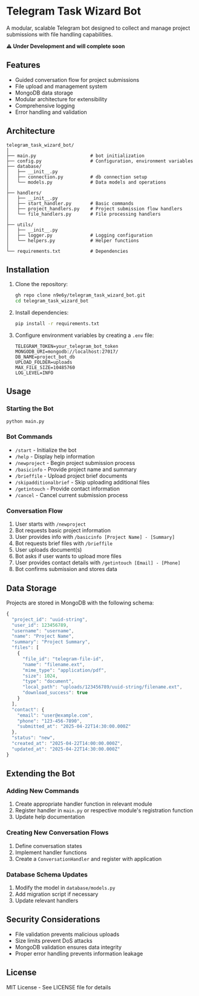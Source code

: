 # Telegram Task Wizard Bot

A modular, scalable Telegram bot designed to collect and manage project submissions with file handling capabilities.

**⚠️ Under Development and will complete soon**

## Features

- Guided conversation flow for project submissions
- File upload and management system
- MongoDB data storage
- Modular architecture for extensibility
- Comprehensive logging
- Error handling and validation


## Architecture

```
telegram_task_wizard_bot/
│
├── main.py                    # bot initialization
├── config.py                  # Configuration, environment variables
├── database/
│   ├── __init__.py
│   ├── connection.py          # db connection setup
│   └── models.py              # Data models and operations
│
├── handlers/
│   ├── __init__.py
│   ├── start_handler.py       # Basic commands
│   ├── project_handlers.py    # Project submission flow handlers
│   └── file_handlers.py       # File processing handlers
│
├── utils/
│   ├── __init__.py
│   ├── logger.py              # Logging configuration
│   └── helpers.py             # Helper functions
│
└── requirements.txt           # Dependencies
```


## Installation

1. Clone the repository:
   ```bash
   gh repo clone n9e6y/telegram_task_wizard_bot.git
   cd telegram_task_wizard_bot
   ```

2. Install dependencies:
   ```bash
   pip install -r requirements.txt
   ```

3. Configure environment variables by creating a `.env` file:
   ```
   TELEGRAM_TOKEN=your_telegram_bot_token
   MONGODB_URI=mongodb://localhost:27017/
   DB_NAME=project_bot_db
   UPLOAD_FOLDER=uploads
   MAX_FILE_SIZE=10485760 
   LOG_LEVEL=INFO
   ```

## Usage

### Starting the Bot

```bash
python main.py
```

### Bot Commands

- `/start` - Initialize the bot
- `/help` - Display help information
- `/newproject` - Begin project submission process
- `/basicinfo` - Provide project name and summary
- `/brieffile` - Upload project brief documents
- `/skipadditionalbrief` - Skip uploading additional files
- `/getintouch` - Provide contact information
- `/cancel` - Cancel current submission process

### Conversation Flow

1. User starts with `/newproject`
2. Bot requests basic project information
3. User provides info with `/basicinfo [Project Name] - [Summary]`
4. Bot requests brief files with `/brieffile`
5. User uploads document(s)
6. Bot asks if user wants to upload more files
7. User provides contact details with `/getintouch [Email] - [Phone]`
8. Bot confirms submission and stores data

## Data Storage

Projects are stored in MongoDB with the following schema:

```javascript
{
  "project_id": "uuid-string",
  "user_id": 123456789,
  "username": "username",
  "name": "Project Name",
  "summary": "Project Summary",
  "files": [
    {
      "file_id": "telegram-file-id",
      "name": "filename.ext",
      "mime_type": "application/pdf",
      "size": 1024,
      "type": "document",
      "local_path": "uploads/123456789/uuid-string/filename.ext",
      "download_success": true
    }
  ],
  "contact": {
    "email": "user@example.com",
    "phone": "123-456-7890",
    "submitted_at": "2025-04-22T14:30:00.000Z"
  },
  "status": "new",
  "created_at": "2025-04-22T14:00:00.000Z",
  "updated_at": "2025-04-22T14:30:00.000Z"
}
```

## Extending the Bot

### Adding New Commands

1. Create appropriate handler function in relevant module
2. Register handler in `main.py` or respective module's registration function
3. Update help documentation

### Creating New Conversation Flows

1. Define conversation states
2. Implement handler functions
3. Create a `ConversationHandler` and register with application

### Database Schema Updates

1. Modify the model in `database/models.py`
2. Add migration script if necessary
3. Update relevant handlers

## Security Considerations

- File validation prevents malicious uploads
- Size limits prevent DoS attacks
- MongoDB validation ensures data integrity
- Proper error handling prevents information leakage

## License

MIT License - See LICENSE file for details
